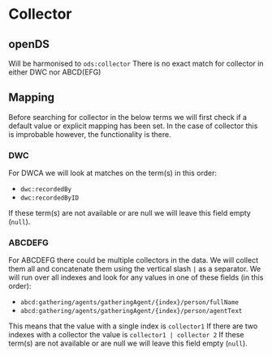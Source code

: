 # Collector

## openDS
Will be harmonised to `ods:collector`
There is no exact match for collector in either DWC nor ABCD(EFG)

## Mapping
Before searching for collector in the below terms we will first check if a default value or explicit mapping has been set.
In the case of collector this is improbable however, the functionality is there.

### DWC
For DWCA we will look at matches on the term(s) in this order:
- `dwc:recordedBy`
- `dwc:recordedByID`

If these term(s) are not available or are null we will leave this field empty (`null`).

### ABCDEFG
For ABCDEFG there could be multiple collectors in the data.
We will collect them all and concatenate them using the vertical slash `|` as a separator.
We will run over all indexes and look for any values in one of these fields (in this order):
- `abcd:gathering/agents/gatheringAgent/{index}/person/fullName`
- `abcd:gathering/agents/gatheringAgent/{index}/person/agentText`

This means that the value with a single index is `collector1`
If there are two indexes with a collector the value is `collector1 | collector 2`
If these term(s) are not available or are null we will leave this field empty (`null`).
